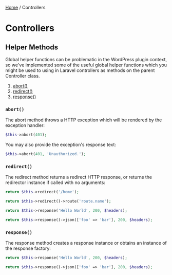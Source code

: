 [Home](index.md) / Controllers

# Controllers

## Helper Methods

Global helper functions can be problematic in the WordPress plugin context, so we've implemented some of the useful global 
helper functions which you might be used to using in Laravel controllers as methods on the parent Controller class.

1. [abort()](#abort)
1. [redirect()](#redirect)
1. [response()](#response)

### `abort()`

The abort method throws a HTTP exception which will be rendered by the exception handler:

```php
$this->abort(401);
```

You may also provide the exception's response text:
    
```php
$this->abort(401, 'Unauthorized.');
```

### `redirect()`

The redirect method returns a redirect HTTP response, or returns the redirector instance if called with no arguments:

```php
return $this->redirect('/home');

return $this->redirect()->route('route.name');
```

```php
return $this->response('Hello World', 200, $headers);

return $this->response()->json(['foo' => 'bar'], 200, $headers);
```

### `response()`

The response method creates a response instance or obtains an instance of the response factory:

```php
return $this->response('Hello World', 200, $headers);

return $this->response()->json(['foo' => 'bar'], 200, $headers);
```
